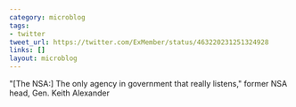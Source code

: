 ```yaml
---
category: microblog
tags:
- twitter
tweet_url: https://twitter.com/ExMember/status/463220231251324928
links: []
layout: microblog
---
```

"[The NSA:] The only agency in government that really listens," former NSA head, Gen. Keith Alexander
